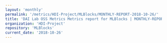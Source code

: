 ```yaml
---
layout: 'monthly'
permalink: '/metrics/HDI-Project/MLBlocks/MONTHLY-REPORT-2018-10-26/'
title: 'DAI Lab OSS Metrics Metrics report for MLBlocks | MONTHLY-REPORT-2018-10-26'
organization: 'HDI-Project'
repository: 'MLBlocks'
current_date: '2018-10-26'
---
```

